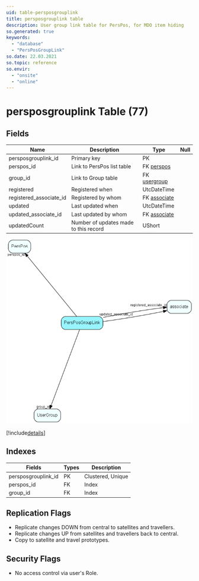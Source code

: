 ```yaml
---
uid: table-persposgrouplink
title: persposgrouplink table
description: User group link table for PersPos, for MDO item hiding
so.generated: true
keywords:
  - "database"
  - "PersPosGroupLink"
so.date: 22.03.2021
so.topic: reference
so.envir:
  - "onsite"
  - "online"
---
```


# persposgrouplink Table (77)

## Fields

| Name | Description | Type | Null |
|------|-------------|------|:----:|
|persposgrouplink\_id|Primary key|PK| |
|perspos\_id|Link to PersPos list table|FK [perspos](perspos.md)| |
|group\_id|Link to Group table|FK [usergroup](usergroup.md)| |
|registered|Registered when|UtcDateTime| |
|registered\_associate\_id|Registered by whom|FK [associate](associate.md)| |
|updated|Last updated when|UtcDateTime| |
|updated\_associate\_id|Last updated by whom|FK [associate](associate.md)| |
|updatedCount|Number of updates made to this record|UShort| |


![PersPosGroupLink table relationship diagram](./media/PersPosGroupLink.png)

[!include[details](./includes/PersPosGroupLink.md)]

## Indexes

| Fields | Types | Description |
|--------|-------|-------------|
|persposgrouplink\_id |PK |Clustered, Unique |
|perspos\_id |FK |Index |
|group\_id |FK |Index |

## Replication Flags

* Replicate changes DOWN from central to satellites and travellers.
* Replicate changes UP from satellites and travellers back to central.
* Copy to satellite and travel prototypes.

## Security Flags

* No access control via user's Role.

